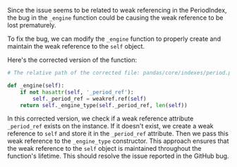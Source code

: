 Since the issue seems to be related to weak referencing in the PeriodIndex, the bug in the `_engine` function could be causing the weak reference to be lost prematurely.

To fix the bug, we can modify the `_engine` function to properly create and maintain the weak reference to the `self` object.

Here's the corrected version of the function:

```python
# The relative path of the corrected file: pandas/core/indexes/period.py

def _engine(self):
    if not hasattr(self, '_period_ref'):
        self._period_ref = weakref.ref(self)
    return self._engine_type(self._period_ref, len(self))
```

In this corrected version, we check if a weak reference attribute `_period_ref` exists on the instance. If it doesn't exist, we create a weak reference to `self` and store it in the `_period_ref` attribute. Then we pass this weak reference to the `_engine_type` constructor. This approach ensures that the weak reference to the `self` object is maintained throughout the function's lifetime. This should resolve the issue reported in the GitHub bug.